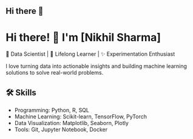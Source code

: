 ## Hi there 👋

<!--
**nikhilsharmaa24/nikhilsharmaa24** is a ✨ _special_ ✨ repository because its `README.md` (this file) appears on your GitHub profile.

Here are some ideas to get you started:

- 🔭 I’m currently working on ...
- 🌱 I’m currently learning ...
- 👯 I’m looking to collaborate on ...
- 🤔 I’m looking for help with ...
- 💬 Ask me about ...
- 📫 How to reach me: ...
- 😄 Pronouns: ...
- ⚡ Fun fact: ...
-->

# Hi there! 👋 I'm [Nikhil Sharma]
🚀 Data Scientist | 🌱 Lifelong Learner | ✨ Experimentation Enthusiast

I love turning data into actionable insights and building machine learning solutions to solve real-world problems.

## 🛠️ Skills
- Programming: Python, R, SQL
- Machine Learning: Scikit-learn, TensorFlow, PyTorch
- Data Visualization: Matplotlib, Seaborn, Plotly
- Tools: Git, Jupyter Notebook, Docker

